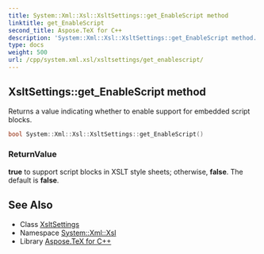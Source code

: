 ```yaml
---
title: System::Xml::Xsl::XsltSettings::get_EnableScript method
linktitle: get_EnableScript
second_title: Aspose.TeX for C++
description: 'System::Xml::Xsl::XsltSettings::get_EnableScript method. Returns a value indicating whether to enable support for embedded script blocks in C++.'
type: docs
weight: 500
url: /cpp/system.xml.xsl/xsltsettings/get_enablescript/
---
```

## XsltSettings::get_EnableScript method


Returns a value indicating whether to enable support for embedded script blocks.

```cpp
bool System::Xml::Xsl::XsltSettings::get_EnableScript()
```


### ReturnValue

**true** to support script blocks in XSLT style sheets; otherwise, **false**. The default is **false**.

## See Also

* Class [XsltSettings](../)
* Namespace [System::Xml::Xsl](../../)
* Library [Aspose.TeX for C++](../../../)
